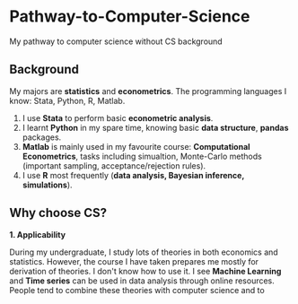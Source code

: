 # Pathway-to-Computer-Science
My pathway to computer science without CS background

## Background
My majors are **statistics** and **econometrics**. The programming languages I know: Stata, Python, R, Matlab.
1. I use **Stata** to perform basic **econometric analysis**. 
2. I learnt **Python** in my spare time, knowing basic **data structure**, **pandas** packages. 
3. **Matlab** is mainly used in my favourite course: **Computational Econometrics**, tasks including simualtion, Monte-Carlo methods (important sampling, acceptance/rejection rules).
4. I use **R** most frequently (**data analysis, Bayesian inference, simulations**). 

## Why choose CS?

**1. Applicability**

During my undergraduate, I study lots of theories in both economics and statistics. However, the course I have taken prepares me mostly for derivation of theories. I don't know how to use it. I see **Machine Learning** and **Time series** can be used in data analysis through online resources. People tend to combine these theories with computer science and to 

